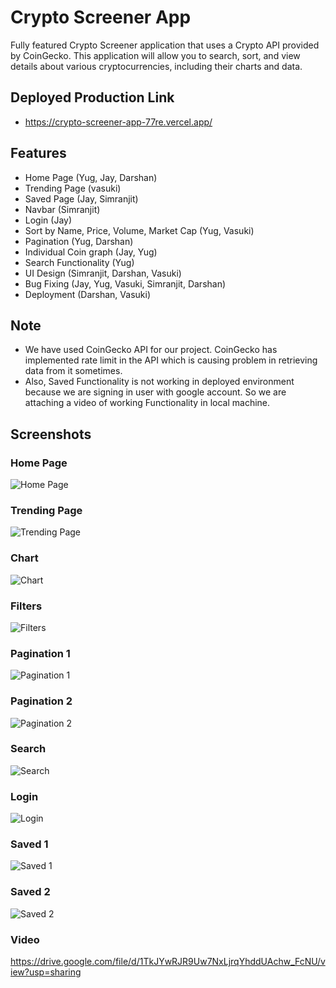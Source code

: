 
# Crypto Screener App
Fully featured Crypto Screener application that uses a Crypto API provided by CoinGecko. This
application will allow you to search, sort, and view details about various cryptocurrencies,
including their charts and data.

## Deployed Production Link
- https://crypto-screener-app-77re.vercel.app/

## Features
- Home Page (Yug, Jay, Darshan)
- Trending Page (vasuki)
- Saved Page (Jay, Simranjit)
- Navbar (Simranjit)
- Login (Jay)
- Sort by Name, Price, Volume, Market Cap (Yug, Vasuki)
- Pagination (Yug, Darshan)
- Individual Coin graph (Jay, Yug)
- Search Functionality (Yug)
- UI Design (Simranjit, Darshan, Vasuki)
- Bug Fixing (Jay, Yug, Vasuki, Simranjit, Darshan)
- Deployment (Darshan, Vasuki)


## Note
- We have used CoinGecko API for our project. CoinGecko has implemented rate limit in the API which is causing problem in retrieving data from it sometimes. 
- Also, Saved Functionality is not working in deployed environment because we are signing in user with google account. So we are attaching a video of working Functionality in local machine.

## Screenshots
### Home Page
![Home Page](Screenshots/Home.png)

### Trending Page
![Trending Page](Screenshots/Trending.png)

### Chart
![Chart](Screenshots/Chart.png)

### Filters
![Filters](Screenshots/Filter.png)

### Pagination 1
![Pagination 1](Screenshots/pagination1.png)

### Pagination 2
![Pagination 2](Screenshots/pagination2.png)

### Search
![Search](Screenshots/Search.png)

### Login
![Login](Screenshots/LogIn1.png)

### Saved 1
![Saved 1](Screenshots/Saved1.png)

### Saved 2
![Saved 2](Screenshots/Saved2.png)

### Video
https://drive.google.com/file/d/1TkJYwRJR9Uw7NxLjrqYhddUAchw_FcNU/view?usp=sharing
